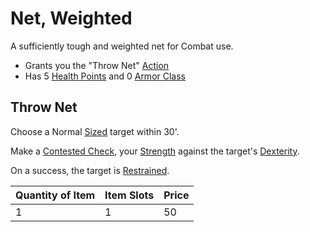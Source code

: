 # Net, Weighted

A sufficiently tough and weighted net for Combat use.

- Grants you the "Throw Net" [Action](../../../Game%20Procedures/Core%20Procedures/Action.md)
- Has 5 [Health Points](../../../Player%20Characters/Derived%20Statistics/Health%20Points.md) and 0 [Armor Class](../../../Player%20Characters/Derived%20Statistics/Armor%20Class.md)

## Throw Net

Choose a Normal [Sized](../../../Game%20Procedures/Combat/Movement.md#Sizes) target within 30'.

Make a [Contested Check](../../../Game%20Procedures/Core%20Procedures/Check.md#Contested%20Check), your [Strength](../../../Player%20Characters/The%20Ability%20Scores/Strength.md) against the target's [Dexterity](../../../Player%20Characters/The%20Ability%20Scores/Dexterity.md).

On a success, the target is [Restrained](../../../Game%20Procedures/Conditions/Restrained.md).

| Quantity of Item | Item Slots | Price |
| ---------------- | ---------- | ----- |
| 1                | 1          | 50    |
